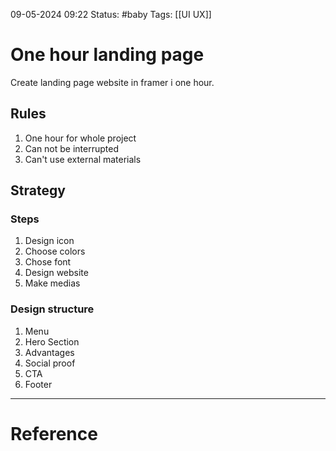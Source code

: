 09-05-2024 09:22
Status: #baby
Tags: [[UI UX]]

# One hour landing page
Create landing page website in framer i one hour.
## Rules
1. One hour for whole project
2. Can not be interrupted
3. Can't use external materials
## Strategy
### Steps
1. Design icon
2. Choose colors
3. Chose font
4. Design website
5. Make medias
### Design structure
1. Menu
2. Hero Section
3. Advantages
4. Social proof
5. CTA
6. Footer

***
# Reference
